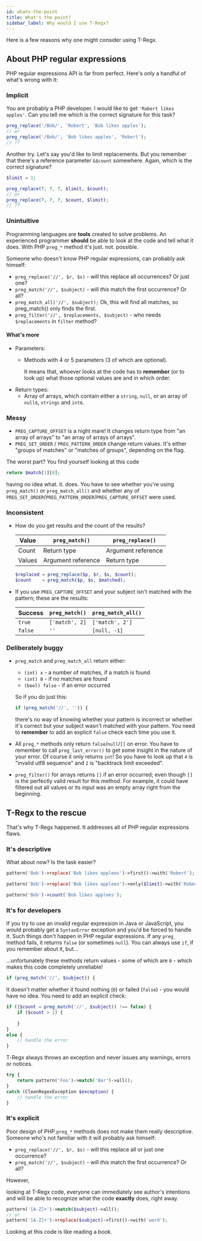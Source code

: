```yaml
---
id: whats-the-point
title: What's the point?
sidebar_label: Why would I use T-Regx?
---
```


Here is a few reasons why one might consider using T-Regx.

## About PHP regular expressions

PHP regular expressions API is far from perfect. Here's only a handful of what's wrong with it:

### Implicit

You are probably a PHP developer. I would like to get `'Robert likes apples'`. Can you tell me which is the correct signature 
for this task?
```php
preg_replace('/Bob/', 'Robert', 'Bob likes apples');
// or
preg_replace('/Bob/', 'Bob likes apples', 'Robert');
// ??
```

Another try. Let's say you'd like to limit replacements. But you remember that there's a reference parameter `&$count` 
somewhere. Again, which is the correct signature?

```php
$limit = 1;

preg_replace(?, ?, ?, $limit, $count);
// or
preg_replace(?, ?, ?, $count, $limit);
// ??
```

### Unintuitive

Programming languages are **tools** created to solve problems. An experienced programmer **should** be able to look
at the code and tell what it does. With PHP `preg_*` method it's just. not. possible.

Someone who doesn't know PHP regular expressions, can probably ask himself:

- `preg_replace('//', $r, $s)` - will this replace all occurrences? Or just one?
- `preg_match('//', $subject)` - will *this* match the first occurrence? Or all?
- `preg_match_all('//', $subject);` Ok, this will find all matches, so preg_match() only finds the first.
- `preg_filter('//', $replacements, $subject)` - who needs `$replacements` in `filter` method?

#### What's more 
 - Parameters:
   - Methods with 4 or 5 parameters (3 of which are optional).
   
     It means that, whoever looks at the code has to **remember** (or to look up) what those optional values are and in which order.
 - Return types:
   - Array of arrays, which contain either a `string`, `null`, or an array of `null`s, `strings` and `int`s.

### Messy

- `PREG_CAPTURE_OFFSET` is a night mare! It changes return type from "an array of arrays" to "an array of arrays of arrays".
- `PREG_SET_ORDER` / `PREG_PATTERN_ORDER` change return values. It's either "groups of matches" or "matches of groups",
   depending on the flag.

The worst part? You find yourself looking at this code
```php
return $match[1][0];
```
having no idea what. it. does. You have to see whether you're using `preg_match()` or `preg_match_all()` and
whether any of `PREG_SET_ORDER`/`PREG_PATTERN_ORDER`/`PREG_CAPTURE_OFFSET` were used.

### Inconsistent

- How do you get results and the count of the results?

  Value   | `preg_match()`       | `preg_replace()`
  ------- | ------------------ | ---------------
  Count   | Return type        | Argument reference
  Values  | Argument reference | Return type

  ```php
  $replaced = preg_replace($p, $r, $s, $count);
  $count    = preg_match($p, $s, $matched);
  ```

- If you use `PREG_CAPTURE_OFFSET` and your subject isn't matched with the pattern; these are the results:
  
  Success | `preg_match()`   | `preg_match_all()`
  ------- | -------------- | ---------------
  `true`  | `['match', 2]` | `['match', 2']`
  `false` | `''`           | `[null, -1]`

### Deliberately buggy

- `preg_match` and `preg_match_all` return either:
  - `(int) x` - a number of matches, if a match is found
  - `(int) 0` - if no matches are found
  - `(bool) false` - if an error occurred

  So if you do just this:
  ```php
  if (preg_match('//', '')) {
  ```
  there's no way of knowing whether your pattern is incorrect or whether it's correct but your subject wasn't matched with your 
  pattern. You need to **remember** to add an explicit `false` check each time you use it.
- All `preg_*` methods only return `false`/`null`/`[]` on error. You have to remember to call `preg_last_error()` to get 
  some insight in the nature of your error. Of course it only returns `int`! So you have to look up that `4` is 
  "invalid utf8 sequence" and `2` is "backtrack limit exceeded".
- `preg_filter()` for arrays returns `[]` if an error occurred; even though `[]` is the perfectly valid result for this method.
  For example, it could have filtered out all values or its input was an empty array right from the beginning.

## T-Regx to the rescue

That's why T-Regx happened. It addresses all of PHP regular expressions flaws. 

### It's descriptive

What about now? Is the task easier?

```php
pattern('Bob')->replace('Bob likes applees')->first()->with('Robert');
```
```php
pattern('Bob')->replace('Bob likes applees')->only($limit)->with('Robert');
```
```php
pattern('Bob')->count('Bob likes applees');
```

### It's for developers

If you try to use an invalid regular expression in Java or JavaScript, you would probably get a `SyntaxError` exception
and you'd be forced to handle it. Such things don't happen in PHP regular expressions. If any `preg_` method fails, 
it returns `false` (or sometimes `null`). You can always use `if`, if you remember about it, but...

...unfortunately these methods return values - some of which are `0` - which makes this code completely unreliable!
```php
if (preg_match('//', $subject)) {
```

It doesn't matter whether it found nothing (`0`) or failed (`false`) - you would have no idea. You need to add an explicit check:
```php
if (($count = preg_match('//', $subject)) !== false) {
    if ($count > 1) {
    
    }
}
else {
    // handle the error
}
```

T-Regx always throws an exception and never issues any warnings, errors or notices.
```php
try {
    return pattern('Foo')->match('Bar')->all();
}
catch (CleanRegexException $exception) {
    // handle the error
}
```

### It's explicit

Poor design of PHP `preg_*` methods does not make them really descriptive. Someone who's not familiar with it will probably
ask himself:

 - `preg_replace('//', $r, $s)` - will this replace all or just one occurrence?
 - `preg_match('//', $subject)` - will *this* match the first occurrence? Or all?

However,

looking at T-Regx code, everyone can immediately see author's intentions and will be able to recognize what
the code **exactly** does, right away.

```php
pattern('[A-Z]+')->match($subject)->all();
// or
pattern('[A-Z]+')->replace($subject)->first()->with('word');
```

Looking at this code is like reading a book.
